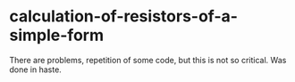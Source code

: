 # calculation-of-resistors-of-a-simple-form
There are problems, repetition of some code, but this is not so critical. Was done in haste.
